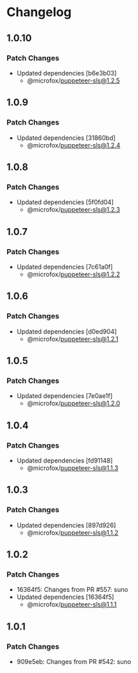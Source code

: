 # Changelog

## 1.0.10

### Patch Changes

- Updated dependencies [b6e3b03]
  - @microfox/puppeteer-sls@1.2.5

## 1.0.9

### Patch Changes

- Updated dependencies [31860bd]
  - @microfox/puppeteer-sls@1.2.4

## 1.0.8

### Patch Changes

- Updated dependencies [5f0fd04]
  - @microfox/puppeteer-sls@1.2.3

## 1.0.7

### Patch Changes

- Updated dependencies [7c61a0f]
  - @microfox/puppeteer-sls@1.2.2

## 1.0.6

### Patch Changes

- Updated dependencies [d0ed904]
  - @microfox/puppeteer-sls@1.2.1

## 1.0.5

### Patch Changes

- Updated dependencies [7e0ae1f]
  - @microfox/puppeteer-sls@1.2.0

## 1.0.4

### Patch Changes

- Updated dependencies [fd91148]
  - @microfox/puppeteer-sls@1.1.3

## 1.0.3

### Patch Changes

- Updated dependencies [897d926]
  - @microfox/puppeteer-sls@1.1.2

## 1.0.2

### Patch Changes

- 16364f5: Changes from PR #557: suno
- Updated dependencies [16364f5]
  - @microfox/puppeteer-sls@1.1.1

## 1.0.1

### Patch Changes

- 909e5eb: Changes from PR #542: suno
